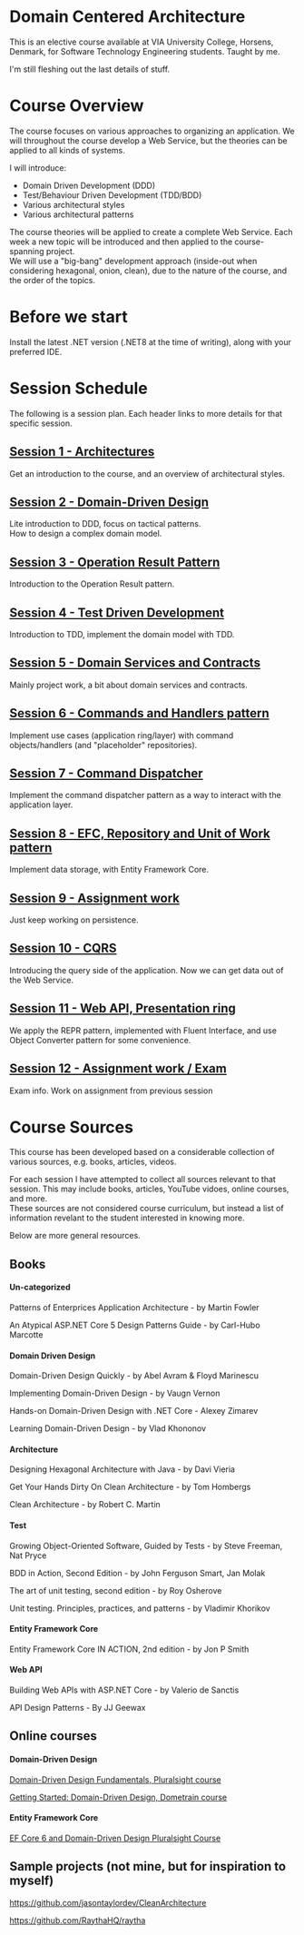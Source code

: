 # Domain Centered Architecture

This is an elective course available at VIA University College, Horsens, Denmark, for Software Technology Engineering students. Taught by me.

I'm still fleshing out the last details of stuff.

# Course Overview
The course focuses on various approaches to organizing an application. We will throughout the course develop a Web Service, but the theories can be applied to all kinds of systems.

I will introduce:
* Domain Driven Development (DDD)
* Test/Behaviour Driven Development (TDD/BDD)
* Various architectural styles
* Various architectural patterns

The course theories will be applied to create a complete Web Service. Each week a new topic will be introduced and then applied to the course-spanning project.\
We will use a "big-bang" development approach (inside-out when considering hexagonal, onion, clean), due to the nature of the course, and the order of the topics.

# Before we start
Install the latest .NET version (.NET8 at the time of writing), along with your preferred IDE.

# Session Schedule
The following is a session plan. Each header links to more details for that specific session.

## [Session 1 - Architectures](Session%2001%20-%20Architecture/Session%201.md)

Get an introduction to the course, and an overview of architectural styles.


## [Session 2 - Domain-Driven Design](Session%2002%20-%20DDD/Session%202.md)

Lite introduction to DDD, focus on tactical patterns.\
How to design a complex domain model.


## [Session 3 - Operation Result Pattern](Session%2003%20-%20Operation%20Result%20Pattern/Session%203.md)

Introduction to the Operation Result pattern.


## [Session 4 - Test Driven Development](Session%2004%20-%20TDD/Session%204.md)

Introduction to TDD, implement the domain model with TDD.


## [Session 5 - Domain Services and Contracts](Session%2005%20-%20Domain%20services,%20contracts/Session%205.md)

Mainly project work, a bit about domain services and contracts.


## [Session 6 - Commands and Handlers pattern](Session%2006%20-%20Application%20ring/Session%206.md)

Implement use cases (application ring/layer) with command objects/handlers (and "placeholder" repositories).


## [Session 7 - Command Dispatcher](Session%2007%20-%20Command%20Dispatcher/Session%207.md)

Implement the command dispatcher pattern as a way to interact with the application layer.



## [Session 8 - EFC, Repository and Unit of Work pattern](Session%2008%20-%20EFC,%20Repository,%20UoW/Session%208.md)

Implement data storage, with Entity Framework Core.


## [Session 9 - Assignment work](Session%2009%20-%20Assignment%20work/Session%209.md)

Just keep working on persistence.

## [Session 10 - CQRS](Session%2010%20-%20CQRS/Session%2010.md)

Introducing the query side of the application. Now we can get data out of the Web Service.



## [Session 11 - Web API, Presentation ring](Session%2011%20-%20Web%20API/Session%2011.md) 

We apply the REPR pattern, implemented with Fluent Interface, and use Object Converter pattern for some convenience.


## [Session 12 - Assignment work / Exam](Session%2012%20-%20Exam/Session%2012.md)

Exam info. Work on assignment from previous session


# Course Sources
This course has been developed based on a considerable collection of various sources, e.g. books, articles, videos.


For each session I have attempted to collect all sources relevant to that session. This may include books, articles, YouTube vidoes, online courses, and more.\
These sources are not considered course curriculum, but instead a list of information revelant to the student interested in knowing more.

Below are more general resources.

## Books

#### Un-categorized
Patterns of Enterprices Application Architecture - by Martin Fowler

An Atypical ASP.NET Core 5 Design Patterns Guide - by Carl-Hubo Marcotte

#### Domain Driven Design

Domain-Driven Design Quickly - by Abel Avram & Floyd Marinescu

Implementing Domain-Driven Design - by Vaugn Vernon

Hands-on Domain-Driven Design with .NET Core - Alexey Zimarev

Learning Domain-Driven Design - by Vlad Khononov

#### Architecture
Designing Hexagonal Architecture with Java - by Davi Vieria

Get Your Hands Dirty On Clean Architecture - by Tom Hombergs

Clean Architecture - by Robert C. Martin

#### Test
Growing Object-Oriented Software, Guided by Tests - by Steve Freeman, Nat Pryce

BDD in Action, Second Edition - by John Ferguson Smart, Jan Molak

The art of unit testing, second edition - by Roy Osherove

Unit testing. Principles, practices, and patterns - by Vladimir Khorikov

#### Entity Framework Core
Entity Framework Core IN ACTION, 2nd edition - by Jon P Smith

#### Web API
Building Web APIs with ASP.NET Core - by Valerio de Sanctis

API Design Patterns - By JJ Geewax


## Online courses

#### Domain-Driven Design
[Domain-Driven Design Fundamentals, Pluralsight course](https://app.pluralsight.com/library/courses/fundamentals-domain-driven-design/table-of-contents)

[Getting Started: Domain-Driven Design, Dometrain course](https://app.dometrain.com/courses/enrolled/2167078)

#### Entity Framework Core
[EF Core 6 and Domain-Driven Design Pluralsight Course](https://app.pluralsight.com/library/courses/ef-core-6-domain-driven-design/table-of-contents)

## Sample projects (not mine, but for inspiration to myself)
https://github.com/jasontaylordev/CleanArchitecture

https://github.com/RaythaHQ/raytha
